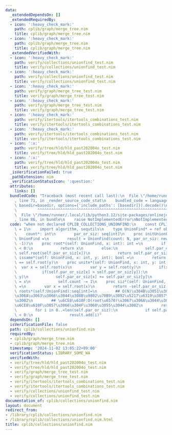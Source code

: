 ```yaml
---
data:
  _extendedDependsOn: []
  _extendedRequiredBy:
  - icon: ':heavy_check_mark:'
    path: cplib/graph/merge_tree.nim
    title: cplib/graph/merge_tree.nim
  - icon: ':heavy_check_mark:'
    path: cplib/graph/merge_tree.nim
    title: cplib/graph/merge_tree.nim
  _extendedVerifiedWith:
  - icon: ':heavy_check_mark:'
    path: verify/collections/unionfind_test.nim
    title: verify/collections/unionfind_test.nim
  - icon: ':heavy_check_mark:'
    path: verify/collections/unionfind_test.nim
    title: verify/collections/unionfind_test.nim
  - icon: ':heavy_check_mark:'
    path: verify/graph/merge_tree_test.nim
    title: verify/graph/merge_tree_test.nim
  - icon: ':heavy_check_mark:'
    path: verify/graph/merge_tree_test.nim
    title: verify/graph/merge_tree_test.nim
  - icon: ':heavy_check_mark:'
    path: verify/itertools/itertools_combinations_test.nim
    title: verify/itertools/itertools_combinations_test.nim
  - icon: ':heavy_check_mark:'
    path: verify/itertools/itertools_combinations_test.nim
    title: verify/itertools/itertools_combinations_test.nim
  - icon: ':x:'
    path: verify/tree/hld/hld_past202004o_test.nim
    title: verify/tree/hld/hld_past202004o_test.nim
  - icon: ':x:'
    path: verify/tree/hld/hld_past202004o_test.nim
    title: verify/tree/hld/hld_past202004o_test.nim
  _isVerificationFailed: true
  _pathExtension: nim
  _verificationStatusIcon: ':question:'
  attributes:
    links: []
  bundledCode: "Traceback (most recent call last):\n  File \"/home/runner/.local/lib/python3.12/site-packages/onlinejudge_verify/documentation/build.py\"\
    , line 71, in _render_source_code_stat\n    bundled_code = language.bundle(stat.path,\
    \ basedir=basedir, options={'include_paths': [basedir]}).decode()\n          \
    \         ^^^^^^^^^^^^^^^^^^^^^^^^^^^^^^^^^^^^^^^^^^^^^^^^^^^^^^^^^^^^^^^^^^^^^^^^^^^^^^^^^\n\
    \  File \"/home/runner/.local/lib/python3.12/site-packages/onlinejudge_verify/languages/nim.py\"\
    , line 86, in bundle\n    raise NotImplementedError\nNotImplementedError\n"
  code: "when not declared CPLIB_COLLECTIONS_UNIONFIND:\n    const CPLIB_COLLECTIONS_UNIONFIND*\
    \ = 1\n    import algorithm, sequtils\n    type UnionFind* = ref object\n    \
    \    count*: int\n        par_or_siz: seq[int]\n    proc initUnionFind*(N: int):\
    \ UnionFind =\n        result = UnionFind(count: N, par_or_siz: newSeqwith(N,\
    \ -1))\n    proc root*(self: UnionFind, x: int): int =\n        if self.par_or_siz[x]\
    \ < 0:\n            return x\n        else:\n            self.par_or_siz[x] =\
    \ self.root(self.par_or_siz[x])\n            return self.par_or_siz[x]\n    proc\
    \ issame*(self: UnionFind, x: int, y: int): bool =\n        return self.root(x)\
    \ == self.root(y)\n    proc unite*(self: UnionFind, x: int, y: int) =\n      \
    \  var x = self.root(x)\n        var y = self.root(y)\n        if(x != y):\n \
    \           if(self.par_or_siz[x] > self.par_or_siz[y]):\n                swap(x,\
    \ y)\n            self.par_or_siz[x] += self.par_or_siz[y]\n            self.par_or_siz[y]\
    \ = x\n            self.count -= 1\n    proc siz*(self: UnionFind, x: int): int\
    \ =\n        var x = self.root(x)\n        return -self.par_or_siz[x]\n    proc\
    \ roots*(self:UnionFind):seq[int]=\n        ## O(N)\u304B\u3051\u3066\u3001root\u306B\
    \u306A\u3063\u3066\u3044\u308B\u9802\u70B9\u3092\u5217\u6319\u3057\u307E\u3059\
    \u3002\n        ## \u6CE8\u610F:O(root\u6570)\u3067\u306A\u3044\u3053\u3068\u306B\
    \u6CE8\u610F\u3057\u3066\u304F\u3060\u3055\u3044\u3002\n        result = newSeqOfCap[int](self.count)\n\
    \        for i in 0..<len(self.par_or_siz):\n            if self.par_or_siz[i]\
    \ < 0:\n                result.add(i)"
  dependsOn: []
  isVerificationFile: false
  path: cplib/collections/unionfind.nim
  requiredBy:
  - cplib/graph/merge_tree.nim
  - cplib/graph/merge_tree.nim
  timestamp: '2024-11-02 13:05:22+09:00'
  verificationStatus: LIBRARY_SOME_WA
  verifiedWith:
  - verify/tree/hld/hld_past202004o_test.nim
  - verify/tree/hld/hld_past202004o_test.nim
  - verify/graph/merge_tree_test.nim
  - verify/graph/merge_tree_test.nim
  - verify/itertools/itertools_combinations_test.nim
  - verify/itertools/itertools_combinations_test.nim
  - verify/collections/unionfind_test.nim
  - verify/collections/unionfind_test.nim
documentation_of: cplib/collections/unionfind.nim
layout: document
redirect_from:
- /library/cplib/collections/unionfind.nim
- /library/cplib/collections/unionfind.nim.html
title: cplib/collections/unionfind.nim
---
```

